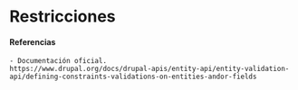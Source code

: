 Restricciones
===

#### Referencias
```
- Documentación oficial.
https://www.drupal.org/docs/drupal-apis/entity-api/entity-validation-api/defining-constraints-validations-on-entities-andor-fields
```
